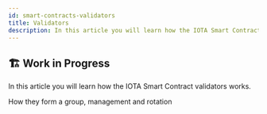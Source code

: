 ```yaml
---
id: smart-contracts-validators
title: Validators
description: In this article you will learn how the IOTA Smart Contract validators works.
---
```


## 🏗 Work in Progress

In this article you will learn how the IOTA Smart Contract validators works.

How they form a group, management and rotation
